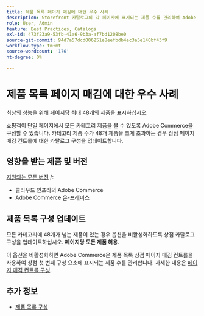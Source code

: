 ```yaml
---
title: 제품 목록 페이지 매김에 대한 우수 사례
description: Storefront 카탈로그의 각 페이지에 표시되는 제품 수를 관리하여 Adobe Commerce 성능을 최적화하는 방법을 알아봅니다.
role: User, Admin
feature: Best Practices, Catalogs
exl-id: 473f23a9-53fb-41a6-9b3a-af7bd1208be0
source-git-commit: 94d7a57dcd006251e8eefbdb4ec3a5e140bf43f9
workflow-type: tm+mt
source-wordcount: '176'
ht-degree: 0%

---
```


# 제품 목록 페이지 매김에 대한 우수 사례

최상의 성능을 위해 페이지당 최대 48개의 제품을 표시하십시오.

쇼핑객이 단일 페이지에서 모든 카테고리 제품을 볼 수 있도록 Adobe Commerce을 구성할 수 있습니다. 카테고리 제품 수가 48개 제품을 크게 초과하는 경우 상점 페이지 매김 컨트롤에 대한 카탈로그 구성을 업데이트합니다.

## 영향을 받는 제품 및 버전

[지원되는 모든 버전](../../../release/versions.md) /:

- 클라우드 인프라의 Adobe Commerce
- Adobe Commerce 온-프레미스

## 제품 목록 구성 업데이트

모든 카테고리에 48개가 넘는 제품이 있는 경우 옵션을 비활성화하도록 상점 카탈로그 구성을 업데이트하십시오. **페이지당 모든 제품 허용**.

이 옵션을 비활성화하면 Adobe Commerce은 제품 목록 상점 페이지 매김 컨트롤을 사용하여 상점 첫 번째 구성 요소에 표시되는 제품 수를 관리합니다. 자세한 내용은 [페이지 매김 컨트롤 구성](https://experienceleague.adobe.com/docs/commerce-admin/catalog/catalog/navigation/navigation-product-listings.html#configure-the-pagination-controls).

## 추가 정보

- [제품 목록 구성](https://experienceleague.adobe.com/docs/commerce-admin/catalog/catalog/navigation/navigation-product-listings.html)
